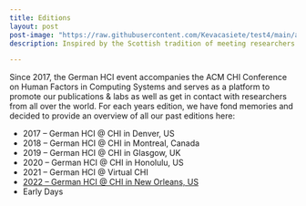 ```yaml
---
title: Editions
layout: post
post-image: "https://raw.githubusercontent.com/Kevacasiete/test4/main/assets/images/ab.png"
description: Inspired by the Scottish tradition of meeting researchers from all over Scotland shortly before going to CHI, in 2019 this tradition was brought by Offis (Oldenburg) to Germany to bring the German HCI community and friends closer together. 

---
```


Since 2017, the German HCI event accompanies the ACM CHI Conference on Human Factors in Computing Systems and serves as a platform to promote our publications & labs as well as get in contact with researchers from all over the world. For each years edition, we have fond memories and decided to provide an overview of all our past editions here:

- 2017 – German HCI @ CHI in Denver, US
- 2018 – German HCI @ CHI in Montreal, Canada
- 2019 – German HCI @ CHI in Glasgow, UK
- 2020 – German HCI @ CHI in Honolulu, US
- 2021 – German HCI @ Virtual CHI
- [2022 – German HCI @ CHI in New Orleans, US](https://kevacasiete.github.io/jeck/2022/)
- Early Days
